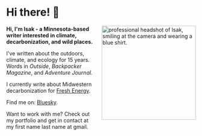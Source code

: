 # Hi there! 👋
<img src="Isak-Headshot-Circle.png" style="padding-left:20px" align="right" width="250px" alt="professional headshot of Isak, smiling at the camera and wearing a blue shirt.">

**Hi, I'm Isak - a Minnesota-based writer interested in climate, decarbonization, and wild places.**


I've written about the outdoors, climate, and ecology for 15 years. Words in *Outside*, *Backpacker Magazine*, and *Adventure Journal.*

I currently write about Midwestern decarbonization for [Fresh Energy](https://fresh-energy.org/).

Find me on: [Bluesky](https://bsky.app/profile/isakkvam.bsky.social).

Want to work with me? Check out my portfolio and get in contact at my first name last name at gmail.
